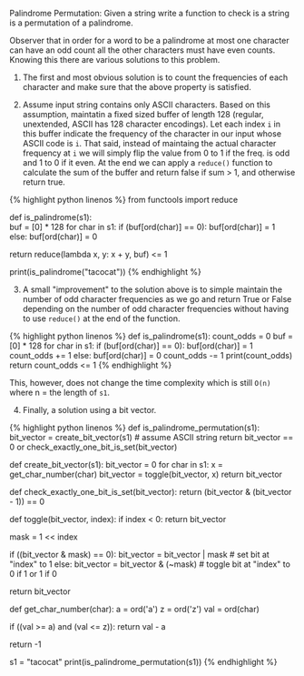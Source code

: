 Palindrome Permutation: Given a string write a function to check is a string is a permutation of a palindrome.

Observer that in order for a word to be a palindrome at most one character can have an odd count all the other characters must have even counts. Knowing this there are various solutions to this problem.

1. The first and most obvious solution is to count the frequencies of each character and make sure that the above property is satisfied.

2. Assume input string contains only ASCII characters. Based on this assumption, maintatin a fixed sized buffer of length 128 (regular, unextended, ASCII has 128 character encodings). Let each index `i` in this buffer indicate the frequency of the character in our input whose ASCII code is `i`. That said, instead of maintaing the actual character frequency at `i` we will simply flip the value from 0 to 1 if the freq. is odd and 1 to 0 if it even. At the end we can apply a `reduce()` function to calculate the sum of the buffer and return false if sum > 1, and otherwise return true.

{% highlight python linenos %}
from functools import reduce

def is_palindrome(s1):  
  buf = [0] * 128
  for char in s1:
    if (buf[ord(char)] == 0):
      buf[ord(char)] = 1      
    else:
      buf[ord(char)] = 0 

  return reduce(lambda x, y: x + y, buf) <= 1

print(is_palindrome("tacocat"))
{% endhighlight %}

3. A small "improvement" to the solution above is to simple maintain the number of odd character frequencies as we go and return True or False depending on the number of odd character frequencies without having to use `reduce()` at the end of the function.

{% highlight python linenos %}
def is_palindrome(s1):
  count_odds = 0
  buf = [0] * 128
  for char in s1:
    if (buf[ord(char)] == 0):
      buf[ord(char)] = 1
      count_odds += 1
    else:
      buf[ord(char)] = 0
      count_odds -= 1
    print(count_odds)
  return count_odds <= 1
{% endhighlight %}

This, however, does not change the time complexity which is still `O(n)` where n = the length of `s1`.

4. Finally, a solution using a bit vector.

{% highlight python linenos %}
def is_palindrome_permutation(s1):
  bit_vector = create_bit_vector(s1) # assume ASCII string
  return bit_vector == 0 or check_exactly_one_bit_is_set(bit_vector)

def create_bit_vector(s1):
  bit_vector = 0
  for char in s1:
    x = get_char_number(char)
    bit_vector = toggle(bit_vector, x)
  return bit_vector

def check_exactly_one_bit_is_set(bit_vector):
  return (bit_vector & (bit_vector - 1)) == 0

def toggle(bit_vector, index):
  if index < 0:
    return bit_vector

  mask = 1 << index

  if ((bit_vector & mask) == 0):
    bit_vector = bit_vector | mask # set bit at "index" to 1
  else:
    bit_vector = bit_vector & (~mask) # toggle bit at "index" to 0 if 1 or 1 if 0

  return bit_vector

def get_char_number(char):
  a = ord('a')
  z = ord('z')
  val = ord(char)

  if ((val >= a) and (val <= z)):
    return val - a

  return -1

s1 = "tacocat"
print(is_palindrome_permutation(s1))
{% endhighlight %}
